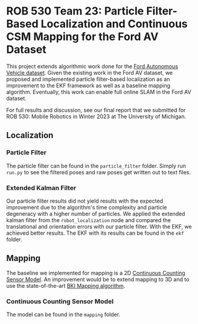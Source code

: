 # ROB 530 Team 23: Particle Filter-Based Localization and Continuous CSM Mapping for the Ford AV Dataset
This project extends algorithmic work done for the [Ford Autonomous Vehicle dataset](https://avdata.ford.com/). Given the existing work in the Ford AV dataset, we proposed and implemented particle filter-based localization as an improvement to the EKF framework as well as a baseline mapping algorithm. Eventually, this work can enable full online SLAM in the Ford AV dataset.

For full results and discussion, see our final report that we submitted for ROB 530: Mobile Robotics in Winter 2023 at The University of Michigan.

## Localization

### Particle Filter
The particle filter can be found in the `particle_filter` folder. Simply run `run.py` to see the filtered poses and raw poses get written out to text files.

### Extended Kalman Filter
Our particle filter results did not yield results with the expected improvement due to the algorithm's time complexity and particle degeneracy with a higher number of particles. We applied the extended kalman filter from the `robot_localization` node and compared the translational and orientation errors with our particle filter. With the EKF, we achieved better results. The EKF with its results can be found in the `ekf` folder.

## Mapping
The baseline we implemented for mapping is a 2D [Continuous Counting Sensor Model](http://robots.stanford.edu/papers/haehnel.em-dynamic-icra03.pdf). An improvement would be to extend mapping to 3D and to use the state-of-the-art [BKI Mapping algorithm](https://github.com/ganlumomo/BKISemanticMapping).

### Continuous Counting Sensor Model
The model can be found in the `mapping` folder.
